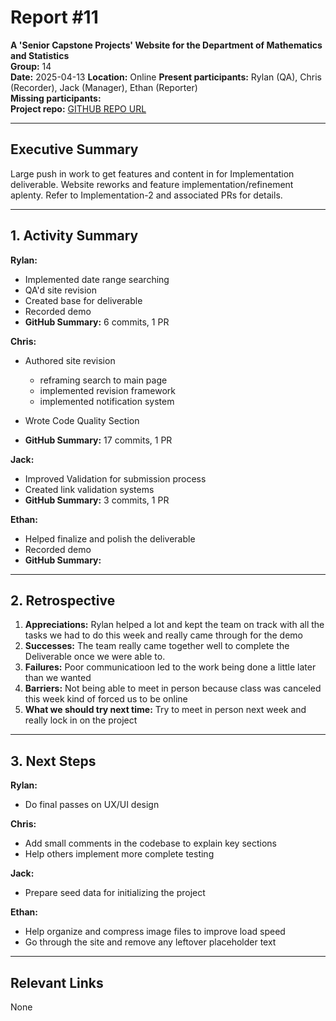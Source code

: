 # Report #11

**A 'Senior Capstone Projects' Website for the Department of Mathematics and Statistics**  
**Group:** 14  
**Date:** 2025-04-13
**Location:** Online
**Present participants:** Rylan (QA), Chris (Recorder), Jack (Manager), Ethan (Reporter)  
**Missing participants:**  
**Project repo:** [GITHUB REPO URL](https://github.com/Naalu/ds-senior-capstone-projects-website) 

---

## Executive Summary  

Large push in work to get features and content in for Implementation deliverable. Website reworks and feature implementation/refinement aplenty. Refer to Implementation-2 and associated PRs for details.

---

## 1. Activity Summary

**Rylan:**

- Implemented date range searching  
- QA'd site revision  
- Created base for deliverable  
- Recorded demo  
- **GitHub Summary:**  6 commits, 1 PR

**Chris:**

- Authored site revision  
    - reframing search to main page  
    - implemented revision framework  
    - implemented notification system  
- Wrote Code Quality Section

- **GitHub Summary:**  17 commits, 1 PR

**Jack:**
- Improved Validation for submission process
- Created link validation systems
- **GitHub Summary:** 3 commits, 1 PR


**Ethan:**  
- Helped finalize and polish the deliverable
- Recorded demo
- **GitHub Summary:** 


---

## 2. Retrospective

1. **Appreciations:** Rylan helped a lot and kept the team on track with all the tasks we had to do this week and really came through for the demo
2. **Successes:** The team really came together well to complete the Deliverable once we were able to.
3. **Failures:** Poor communicatioon led to the work being done a little later than we wanted
4. **Barriers:** Not being able to meet in person because class was canceled this week kind of forced us to be online 
5. **What we should try next time:** Try to meet in person next week and really lock in on the project 
---

## 3. Next Steps
**Rylan:**
- Do final passes on UX/UI design

**Chris:**
- Add small comments in the codebase to explain key sections
- Help others implement more complete testing

**Jack:** 
- Prepare seed data for initializing the project

**Ethan:** 
- Help organize and compress image files to improve load speed
- Go through the site and remove any leftover placeholder text

---

## Relevant Links
None
